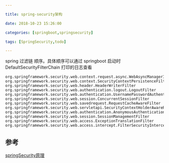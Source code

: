 ```yaml
---

title: spring-security架构

date: 2018-10-23 15:26:00

categories: [springboot,springsecurity]

tags: [SpringSecurity,todo]

---
```






<!--more-->



spring 过滤链 顺序。具体顺序可以通过 springboot 启动时 DefaultSecurityFilterChain 打印的日志查看

```text
org.springframework.security.web.context.request.async.WebAsyncManagerIntegrationFilter
org.springframework.security.web.context.SecurityContextPersistenceFilter
org.springframework.security.web.header.HeaderWriterFilter
org.springframework.security.web.authentication.logout.LogoutFilter
org.springframework.security.web.authentication.UsernamePasswordAuthenticationFilter
org.springframework.security.web.session.ConcurrentSessionFilter
org.springframework.security.web.savedrequest.RequestCacheAwareFilter
org.springframework.security.web.servletapi.SecurityContextHolderAwareRequestFilter
org.springframework.security.web.authentication.AnonymousAuthenticationFilter
org.springframework.security.web.session.SessionManagementFilter
org.springframework.security.web.access.ExceptionTranslationFilter
org.springframework.security.web.access.intercept.FilterSecurityInterceptor
```

## 参考

[springSecurity原理](http://www.importnew.com/20612.html)